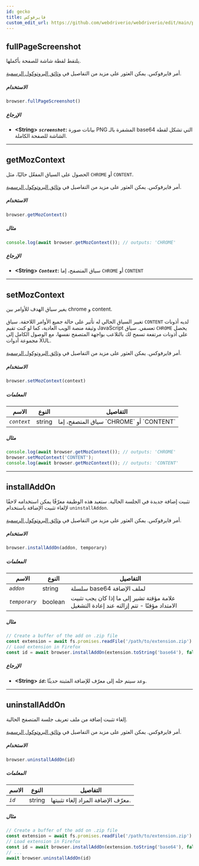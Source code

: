 ```yaml
---
id: gecko
title: فايرفوكس
custom_edit_url: https://github.com/webdriverio/webdriverio/edit/main/packages/wdio-protocols/src/protocols/gecko.ts
---
```


## fullPageScreenshot
يلتقط لقطة شاشة للصفحة بأكملها.<br /><br />أمر فايرفوكس. يمكن العثور على مزيد من التفاصيل في [وثائق البروتوكول الرسمية](https://phabricator.services.mozilla.com/source/mozilla-central/browse/default/testing/geckodriver/src/command.rs$43-46).

##### الاستخدام

```js
browser.fullPageScreenshot()
```


##### الإرجاع

- **&lt;String&gt;**
            **<code><var>screenshot</var></code>:** بيانات صورة PNG المشفرة بالـ base64 التي تشكل لقطة الشاشة للصفحة الكاملة.


---

## getMozContext
الحصول على السياق المفعّل حاليًا، مثل `CHROME` أو `CONTENT`.<br /><br />أمر فايرفوكس. يمكن العثور على مزيد من التفاصيل في [وثائق البروتوكول الرسمية](https://github.com/SeleniumHQ/selenium/blob/586affe0cf675b1d5c8abc756defa4a46d95391b/javascript/node/selenium-webdriver/firefox.js#L615-L622).

##### الاستخدام

```js
browser.getMozContext()
```

##### مثال


```js
console.log(await browser.getMozContext()); // outputs: 'CHROME'
```


##### الإرجاع

- **&lt;String&gt;**
            **<code><var>Context</var></code>:** سياق المتصفح، إما `CHROME` أو `CONTENT`


---

## setMozContext
يغير سياق الهدف للأوامر بين chrome و content.<br /><br />تغيير السياق الحالي له تأثير على حالة جميع الأوامر اللاحقة. سياق `CONTENT` لديه أذونات وثيقة منصة الويب العادية، كما لو كنت تقيم JavaScript تعسفي. سياق `CHROME` يحصل على أذونات مرتفعة تسمح لك بالتلاعب بواجهة المتصفح نفسها، مع الوصول الكامل إلى مجموعة أدوات XUL.<br /><br />أمر فايرفوكس. يمكن العثور على مزيد من التفاصيل في [وثائق البروتوكول الرسمية](https://github.com/SeleniumHQ/selenium/blob/586affe0cf675b1d5c8abc756defa4a46d95391b/javascript/node/selenium-webdriver/firefox.js#L615-L645).

##### الاستخدام

```js
browser.setMozContext(context)
```


##### المعلمات

<table>
  <thead>
    <tr>
      <th>الاسم</th><th>النوع</th><th>التفاصيل</th>
    </tr>
  </thead>
  <tbody>
    <tr>
      <td><code><var>context</var></code></td>
      <td>string</td>
      <td>سياق المتصفح، إما `CHROME` أو `CONTENT`</td>
    </tr>
  </tbody>
</table>

##### مثال


```js
console.log(await browser.getMozContext()); // outputs: 'CHROME'
browser.setMozContext('CONTENT');
console.log(await browser.getMozContext()); // outputs: 'CONTENT'
```



---

## installAddOn
تثبيت إضافة جديدة في الجلسة الحالية. ستعيد هذه الوظيفة معرّفًا يمكن استخدامه لاحقًا لإلغاء تثبيت الإضافة باستخدام `uninstallAddon`.<br /><br />أمر فايرفوكس. يمكن العثور على مزيد من التفاصيل في [وثائق البروتوكول الرسمية](https://github.com/SeleniumHQ/selenium/blob/586affe0cf675b1d5c8abc756defa4a46d95391b/javascript/node/selenium-webdriver/firefox.js#L647-L668).

##### الاستخدام

```js
browser.installAddOn(addon, temporary)
```


##### المعلمات

<table>
  <thead>
    <tr>
      <th>الاسم</th><th>النوع</th><th>التفاصيل</th>
    </tr>
  </thead>
  <tbody>
    <tr>
      <td><code><var>addon</var></code></td>
      <td>string</td>
      <td>سلسلة base64 لملف الإضافة</td>
    </tr>
    <tr>
      <td><code><var>temporary</var></code></td>
      <td>boolean</td>
      <td>علامة مؤقتة تشير إلى ما إذا كان يجب تثبيت الامتداد مؤقتًا - تتم إزالته عند إعادة التشغيل</td>
    </tr>
  </tbody>
</table>

##### مثال


```js
// Create a buffer of the add on .zip file
const extension = await fs.promises.readFile('/path/to/extension.zip')
// Load extension in Firefox
const id = await browser.installAddOn(extension.toString('base64'), false);
```


##### الإرجاع

- **&lt;String&gt;**
            **<code><var>id</var></code>:** وعد سيتم حله إلى معرّف للإضافة المثبتة حديثًا.


---

## uninstallAddOn
إلغاء تثبيت إضافة من ملف تعريف جلسة المتصفح الحالية.<br /><br />أمر فايرفوكس. يمكن العثور على مزيد من التفاصيل في [وثائق البروتوكول الرسمية](https://github.com/SeleniumHQ/selenium/blob/586affe0cf675b1d5c8abc756defa4a46d95391b/javascript/node/selenium-webdriver/firefox.js#L670-L687).

##### الاستخدام

```js
browser.uninstallAddOn(id)
```


##### المعلمات

<table>
  <thead>
    <tr>
      <th>الاسم</th><th>النوع</th><th>التفاصيل</th>
    </tr>
  </thead>
  <tbody>
    <tr>
      <td><code><var>id</var></code></td>
      <td>string</td>
      <td>معرّف الإضافة المراد إلغاء تثبيتها.</td>
    </tr>
  </tbody>
</table>

##### مثال


```js
// Create a buffer of the add on .zip file
const extension = await fs.promises.readFile('/path/to/extension.zip')
// Load extension in Firefox
const id = await browser.installAddOn(extension.toString('base64'), false);
// ...
await browser.uninstallAddOn(id)
```